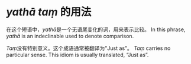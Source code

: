 # *yathā taṃ* **的用法**

在这个短语中，*yathā*是一个无语尾变化的词，用来表示比较。
In this phrase, *yathā* is an indeclinable used to denote comparison.

*Taṃ*没有特别意义。这个成语通常被翻译为"Just as"。
*Taṃ* carries no particular sense. This idiom is usually translated, “Just as”. 
